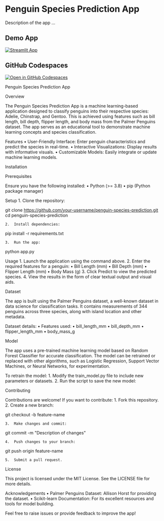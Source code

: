 # Penguin Species Prediction App

Description of the app ...

## Demo App

[![Streamlit App](https://static.streamlit.io/badges/streamlit_badge_black_white.svg)](https://machine-learning-app112.streamlit.app/)

## GitHub Codespaces

[![Open in GitHub Codespaces](https://github.com/codespaces/badge.svg)](https://codespaces.new/streamlit/app-starter-kit?quickstart=1)

Penguin Species Prediction App

Overview

The Penguin Species Prediction App is a machine learning-based application designed to classify penguins into their respective species: Adelie, Chinstrap, and Gentoo. This is achieved using features such as bill length, bill depth, flipper length, and body mass from the Palmer Penguins dataset. The app serves as an educational tool to demonstrate machine learning concepts and species classification.

Features
	•	User-Friendly Interface: Enter penguin characteristics and predict the species in real-time.
	•	Interactive Visualizations: Display results with informative visuals.
	•	Customizable Models: Easily integrate or update machine learning models.

Installation

Prerequisites

Ensure you have the following installed:
	•	Python (>= 3.8)
	•	pip (Python package manager)

Setup
	1.	Clone the repository:

git clone https://github.com/your-username/penguin-species-prediction.git  
cd penguin-species-prediction  


	2.	Install dependencies:

pip install -r requirements.txt  


	3.	Run the app:

python app.py  

Usage
	1.	Launch the application using the command above.
	2.	Enter the required features for a penguin:
	•	Bill Length (mm)
	•	Bill Depth (mm)
	•	Flipper Length (mm)
	•	Body Mass (g)
	3.	Click Predict to view the predicted species.
	4.	View the results in the form of clear textual output and visual aids.

Dataset

The app is built using the Palmer Penguins dataset, a well-known dataset in data science for classification tasks. It contains measurements of 344 penguins across three species, along with island location and other metadata.

Dataset details:
	•	Features used:
	•	bill_length_mm
	•	bill_depth_mm
	•	flipper_length_mm
	•	body_mass_g

Model

The app uses a pre-trained machine learning model based on Random Forest Classifier for accurate classification. The model can be retrained or replaced with other algorithms, such as Logistic Regression, Support Vector Machines, or Neural Networks, for experimentation.

To retrain the model:
	1.	Modify the train_model.py file to include new parameters or datasets.
	2.	Run the script to save the new model:

Contributing

Contributions are welcome! If you want to contribute:
	1.	Fork this repository.
	2.	Create a new branch:

git checkout -b feature-name  


	3.	Make changes and commit:

git commit -m "Description of changes"  


	4.	Push changes to your branch:

git push origin feature-name  


	5.	Submit a pull request.

License

This project is licensed under the MIT License. See the LICENSE file for more details.

Acknowledgements
	•	Palmer Penguins Dataset: Allison Horst for providing the dataset.
	•	Scikit-learn Documentation: For its excellent resources and tools for model building.

Feel free to raise issues or provide feedback to improve the app!

